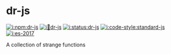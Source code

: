 # dr-js

[![i:npm:dr-js]][l:npm:dr-js]
[![i:yarn:dr-js]][l:yarn:dr-js]
[![i:status:dr-js]][l:status:dr-js]
[![i:code-style:standard-js]][l:code-style:standard-js]
[![i:es-2017]][l:es-2017]

A collection of strange functions

[i:npm:dr-js]: https://img.shields.io/npm/v/dr-js.svg
[l:npm:dr-js]: https://www.npmjs.com/package/dr-js
[i:yarn:dr-js]: https://img.shields.io/badge/yarn-dr--js-blue.svg
[l:yarn:dr-js]: https://yarn.pm/dr-js
[i:status:dr-js]: https://img.shields.io/travis/dr-js/dr-js/master.svg
[l:status:dr-js]: https://travis-ci.org/dr-js/dr-js
[i:code-style:standard-js]: https://img.shields.io/badge/code_style-standard-brightgreen.svg
[l:code-style:standard-js]: https://standardjs.com
[i:es-2017]: https://img.shields.io/badge/mostly-ES2017-blue.svg
[l:es-2017]: http://node.green
